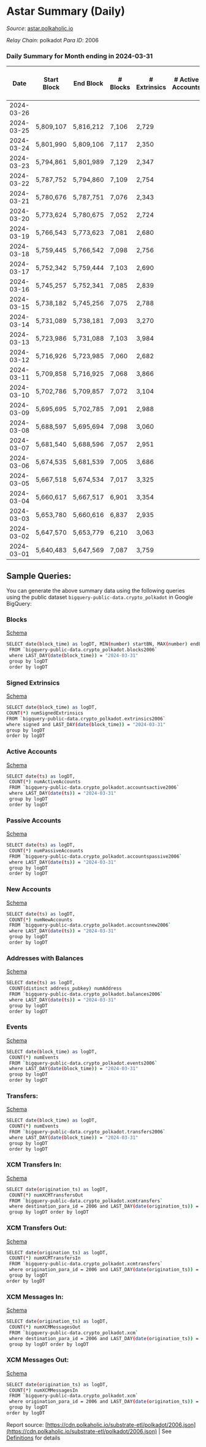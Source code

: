 # Astar Summary (Daily)

_Source_: [astar.polkaholic.io](https://astar.polkaholic.io)

*Relay Chain*: polkadot
*Para ID*: 2006



### Daily Summary for Month ending in 2024-03-31


| Date    | Start Block | End Block | # Blocks | # Extrinsics | # Active Accounts | # Passive Accounts | # New Accounts | # Addresses | # Events  | # Transfers ($USD) | # XCM Transfers In ($USD) | # XCM Transfers Out ($USD) | # XCM In | # XCM Out | Issues |
|---------|-------------|-----------|----------|--------------|-------------------|--------------------|----------------|-------------|-----------|--------------------|---------------------------|----------------------------|----------|-----------|--------|
| 2024-03-26 |  |  |  |  |  |  |  |  |  |   |   |   |  |  |  |
| 2024-03-25 | 5,809,107 | 5,816,212 | 7,106 | 2,729 |  |  |  | 758,433 | 161,917 | 15,017 ($6,004,885.09) |   |   |  |  |  |
| 2024-03-24 | 5,801,990 | 5,809,106 | 7,117 | 2,350 |  |  |  | 756,670 | 152,660 | 13,844 ($2,235,831.23) |   |   |  |  |  |
| 2024-03-23 | 5,794,861 | 5,801,989 | 7,129 | 2,347 |  |  |  | 755,057 | 150,474 | 14,156 ($2,930,327.18) |   |   |  |  |  |
| 2024-03-22 | 5,787,752 | 5,794,860 | 7,109 | 2,754 |  |  |  | 753,669 | 151,936 | 17,333 ($11,097,166.55) |   |   |  |  |  |
| 2024-03-21 | 5,780,676 | 5,787,751 | 7,076 | 2,343 |  |  |  | 752,603 | 142,965 | 12,984 ($10,712,588.50) |   |   |  |  |  |
| 2024-03-20 | 5,773,624 | 5,780,675 | 7,052 | 2,724 |  |  |  | 751,739 | 175,055 | 15,080 ($11,507,360.98) |   |   |  |  |  |
| 2024-03-19 | 5,766,543 | 5,773,623 | 7,081 | 2,680 |  |  |  | 751,027 | 189,045 | 15,874 ($8,067,325.73) |   |   |  |  |  |
| 2024-03-18 | 5,759,445 | 5,766,542 | 7,098 | 2,756 |  |  |  | 750,403 | 163,867 | 15,013 ($14,502,479.24) |   |   |  |  |  |
| 2024-03-17 | 5,752,342 | 5,759,444 | 7,103 | 2,690 |  |  |  | 749,520 | 161,819 | 15,321 ($9,919,257.74) |   |   |  |  |  |
| 2024-03-16 | 5,745,257 | 5,752,341 | 7,085 | 2,839 |  |  |  | 748,708 | 173,576 | 16,650 ($34,922,908.89) |   |   |  |  |  |
| 2024-03-15 | 5,738,182 | 5,745,256 | 7,075 | 2,788 |  |  |  | 747,825 | 212,763 | 19,753 ($22,807,881.73) |   |   |  |  |  |
| 2024-03-14 | 5,731,089 | 5,738,181 | 7,093 | 3,270 |  |  |  | 746,728 | 205,273 | 18,205 ($21,244,121.59) |   |   |  |  |  |
| 2024-03-13 | 5,723,986 | 5,731,088 | 7,103 | 3,984 |  |  |  | 745,749 | 162,138 | 14,812 ($13,762,172.53) |   |   |  |  |  |
| 2024-03-12 | 5,716,926 | 5,723,985 | 7,060 | 2,682 |  |  |  | 744,806 | 161,193 | 14,556 ($9,214,192.94) |   |   |  |  |  |
| 2024-03-11 | 5,709,858 | 5,716,925 | 7,068 | 3,866 |  |  |  | 743,773 | 214,445 | 18,409 ($23,944,772.54) |   |   |  |  |  |
| 2024-03-10 | 5,702,786 | 5,709,857 | 7,072 | 3,104 |  |  |  | 742,577 | 190,198 | 16,843 ($8,538,127.33) |   |   |  |  |  |
| 2024-03-09 | 5,695,695 | 5,702,785 | 7,091 | 2,988 |  |  |  | 741,111 | 197,550 | 18,010 ($10,325,619.82) |   |   |  |  |  |
| 2024-03-08 | 5,688,597 | 5,695,694 | 7,098 | 3,060 |  |  |  | 739,914 | 167,456 | 15,224 ($26,001,996.27) |   |   |  |  |  |
| 2024-03-07 | 5,681,540 | 5,688,596 | 7,057 | 2,951 |  |  |  | 738,667 | 164,464 | 15,285 ($66,712,879.77) |   |   |  |  |  |
| 2024-03-06 | 5,674,535 | 5,681,539 | 7,005 | 3,686 |  |  |  | 737,456 | 204,523 | 17,444 ($23,456,263.99) |   |   |  |  |  |
| 2024-03-05 | 5,667,518 | 5,674,534 | 7,017 | 3,325 |  |  |  | 736,229 | 203,254 | 16,767 ($16,069,035.40) |   |   |  |  |  |
| 2024-03-04 | 5,660,617 | 5,667,517 | 6,901 | 3,354 |  |  |  | 735,222 | 161,359 | 14,708 ($13,959,640.77) |   |   |  |  |  |
| 2024-03-03 | 5,653,780 | 5,660,616 | 6,837 | 2,935 |  |  |  | 734,043 | 203,468 | 18,840 ($8,746,104.85) |   |   |  |  |  |
| 2024-03-02 | 5,647,570 | 5,653,779 | 6,210 | 3,063 |  |  |  | 732,002 | 189,386 | 16,439 ($11,265,626.21) |   |   |  |  |  |
| 2024-03-01 | 5,640,483 | 5,647,569 | 7,087 | 3,759 |  |  |  | 730,361 | 163,440 | 15,496 ($20,846,195.78) |   |   |  |  |  |

## Sample Queries:
You can generate the above summary data using the following queries using the public dataset `bigquery-public-data.crypto_polkadot` in Google BigQuery:


### Blocks 

[Schema](https://github.com/colorfulnotion/substrate-etl/blob/main/schema/blocks.json)

```bash
SELECT date(block_time) as logDT, MIN(number) startBN, MAX(number) endBN, COUNT(*) numBlocks 
 FROM `bigquery-public-data.crypto_polkadot.blocks2006`  
 where LAST_DAY(date(block_time)) = "2024-03-31" 
 group by logDT 
 order by logDT
```

### Signed Extrinsics 

[Schema](https://github.com/colorfulnotion/substrate-etl/blob/main/schema/extrinsics.json)

```bash
SELECT date(block_time) as logDT, 
COUNT(*) numSignedExtrinsics 
FROM `bigquery-public-data.crypto_polkadot.extrinsics2006`  
where signed and LAST_DAY(date(block_time)) = "2024-03-31" 
group by logDT 
order by logDT
```

### Active Accounts 

[Schema](https://github.com/colorfulnotion/substrate-etl/blob/main/schema/accountsactive.json)

```bash
SELECT date(ts) as logDT, 
 COUNT(*) numActiveAccounts 
 FROM `bigquery-public-data.crypto_polkadot.accountsactive2006` 
 where LAST_DAY(date(ts)) = "2024-03-31" 
 group by logDT 
 order by logDT
```

### Passive Accounts 

[Schema](https://github.com/colorfulnotion/substrate-etl/blob/main/schema/accountspassive.json)

```bash
SELECT date(ts) as logDT, 
 COUNT(*) numPassiveAccounts 
 FROM `bigquery-public-data.crypto_polkadot.accountspassive2006` 
 where LAST_DAY(date(ts)) = "2024-03-31" 
 group by logDT 
 order by logDT
```

### New Accounts 

[Schema](https://github.com/colorfulnotion/substrate-etl/blob/main/schema/accountsnew.json)

```bash
SELECT date(ts) as logDT, 
 COUNT(*) numNewAccounts 
 FROM `bigquery-public-data.crypto_polkadot.accountsnew2006` 
 where LAST_DAY(date(ts)) = "2024-03-31" 
 group by logDT
 order by logDT
```

### Addresses with Balances 

[Schema](https://github.com/colorfulnotion/substrate-etl/blob/main/schema/balances.json)

```bash
SELECT date(ts) as logDT,
 COUNT(distinct address_pubkey) numAddress 
 FROM `bigquery-public-data.crypto_polkadot.balances2006` 
 where LAST_DAY(date(ts)) = "2024-03-31" 
 group by logDT 
 order by logDT
```

### Events 

[Schema](https://github.com/colorfulnotion/substrate-etl/blob/main/schema/events.json)

```bash
SELECT date(block_time) as logDT, 
 COUNT(*) numEvents 
 FROM `bigquery-public-data.crypto_polkadot.events2006` 
 where LAST_DAY(date(block_time)) = "2024-03-31" 
 group by logDT 
 order by logDT
```

### Transfers:

[Schema](https://github.com/colorfulnotion/substrate-etl/blob/main/schema/transfers.json)

```bash
SELECT date(block_time) as logDT, 
 COUNT(*) numEvents 
 FROM `bigquery-public-data.crypto_polkadot.transfers2006` 
 where LAST_DAY(date(block_time)) = "2024-03-31" 
 group by logDT 
 order by logDT
```

### XCM Transfers In: 

[Schema](https://github.com/colorfulnotion/substrate-etl/blob/main/schema/xcmtransfers.json)

```bash
SELECT date(origination_ts) as logDT, 
 COUNT(*) numXCMTransfersOut 
 FROM `bigquery-public-data.crypto_polkadot.xcmtransfers` 
 where destination_para_id = 2006 and LAST_DAY(date(origination_ts)) = "2024-03-31" 
 group by logDT order by logDT
```

### XCM Transfers Out: 

[Schema](https://github.com/colorfulnotion/substrate-etl/blob/main/schema/xcmtransfers.json)

```bash
SELECT date(origination_ts) as logDT, 
 COUNT(*) numXCMTransfersIn 
 FROM `bigquery-public-data.crypto_polkadot.xcmtransfers` 
 where origination_para_id = 2006 and LAST_DAY(date(origination_ts)) = "2024-03-31" 
 group by logDT 
order by logDT
```

### XCM Messages In: 

[Schema](https://github.com/colorfulnotion/substrate-etl/blob/main/schema/xcm.json)

```bash
SELECT date(origination_ts) as logDT, 
 COUNT(*) numXCMMessagesOut 
 FROM `bigquery-public-data.crypto_polkadot.xcm` 
 where destination_para_id = 2006 and LAST_DAY(date(origination_ts)) = "2024-03-31" 
 group by logDT order by logDT
```

### XCM Messages Out: 

[Schema](https://github.com/colorfulnotion/substrate-etl/blob/main/schema/xcm.json)

```bash
SELECT date(origination_ts) as logDT, 
 COUNT(*) numXCMMessagesIn 
 FROM `bigquery-public-data.crypto_polkadot.xcm` 
 where origination_para_id = 2006 and LAST_DAY(date(origination_ts)) = "2024-03-31" 
 group by logDT 
order by logDT
```


Report source: [https://cdn.polkaholic.io/substrate-etl/polkadot/2006.json](https://cdn.polkaholic.io/substrate-etl/polkadot/2006.json) | See [Definitions](/DEFINITIONS.md) for details
